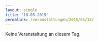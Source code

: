 ```yaml
---
layout: single
title: "18.05.2015"
permalink: /veranstaltungen/2015/05/18/
---
```


Keine Veranstaltung an diesem Tag.
